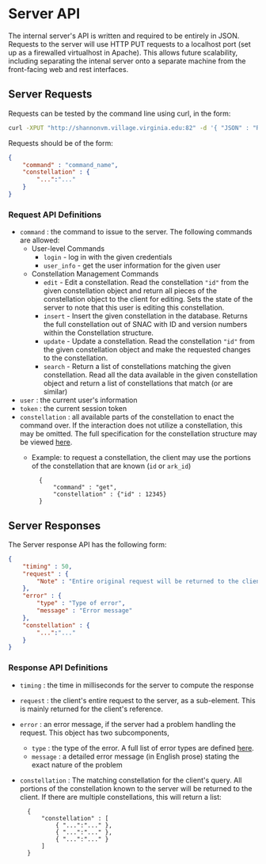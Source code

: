 # Server API

The internal server's API is written and required to be entirely in JSON.  Requests to the server will use HTTP PUT requests to a localhost port (set up as a firewalled virtualhost in Apache).  This allows future scalability, including separating the intenal server onto a separate machine from the front-facing web and rest interfaces.

## Server Requests

Requests can be tested by the command line using curl, in the form:
```bash
curl -XPUT "http://shannonvm.village.virginia.edu:82" -d '{ "JSON" : "Request"}'
```

Requests should be of the form:
```json
{
    "command" : "command_name",
    "constellation" : {
        "...":"..."
    }
}
```

### Request API Definitions

* `command` : the command to issue to the server.  The following commands are allowed:
    * User-level Commands
        * `login` - log in with the given credentials
        * `user_info` - get the user information for the given user
    * Constellation Management Commands
        * `edit` - Edit a constellation.  Read the constellation `"id"` from the given constellation object
        and return all pieces of the constellation object to the client for editing.  Sets the state
        of the server to note that this user is editing this constellation.
        * `insert` - Insert the given constellation in the database.  Returns the full constellation
        out of SNAC with ID and version numbers within the Constellation structure.
        * `update` - Update a constellation.  Read the constellation `"id"` from the given constellation
        object and make the requested changes to the constellation.
        * `search` - Return a list of constellations matching the given constellation.  Read all the data available
        in the given constellation object and return a list of constellations that match (or are similar)
* `user` : the current user's information
* `token` : the current session token
* `constellation` : all available parts of the constellation to enact the command over.  If the interaction does not utilize a constellation, this may be omitted.  The full specification for the constellation structure may be viewed [here]().
    * Example: to request a constellation, the client may use the portions of the constellation that are known (`id` or `ark_id`)
            
            {
                "command" : "get",
                "constellation" : {"id" : 12345}
            }
            


## Server Responses

The Server response API has the following form:
```json
{
    "timing" : 50,
    "request" : {
        "Note" : "Entire original request will be returned to the client."
    },
    "error" : {
        "type" : "Type of error",
        "message" : "Error message"
    },
    "constellation" : {
        "...":"..."
    }
}
```

### Response API Definitions

* `timing` : the time in milliseconds for the server to compute the response
* `request` : the client's entire request to the server, as a sub-element.  This is mainly returned for the client's reference.
* `error` : an error message, if the server had a problem handling the request.  This object has two subcomponents,
    * `type` : the type of the error.  A full list of error types are defined [here](http://shannonvm.village.virginia.edu:83).
    * `message` : a detailed error message (in English prose) stating the exact nature of the problem
* `constellation` : The matching constellation for the client's query.  All portions of the constellation known to the server will be returned to the client.  If there are multiple constellations, this will return a list:
        
        {
            "constellation" : [
                { "...":"..." },
                { "...":"..." },
                { "...":"..." }
            ]
        }